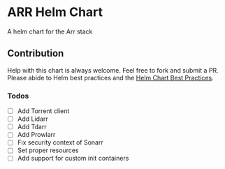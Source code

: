 # ARR Helm Chart
A helm chart for the Arr stack


## Contribution

Help with this chart is always welcome. Feel free to fork and submit a PR. Please abide to Helm best practices and the [Helm Chart Best Practices](https://helm.sh/docs/chart_best_practices/).

### Todos

- [ ] Add Torrent client
- [ ] Add Lidarr
- [ ] Add Tdarr
- [ ] Add Prowlarr
- [ ] Fix security context of Sonarr
- [ ] Set proper resources
- [ ] Add support for custom init containers